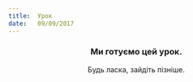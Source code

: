 ```yaml
---
title:  Урок
date:   09/09/2017
---
```


### <center>Ми готуємо цей урок.</center>
<center>Будь ласка, зайдіть пізніше.</center>